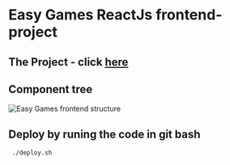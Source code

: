 # Easy Games ReactJs frontend-project

## The Project - click [here](http://13.59.49.252)

## Component tree
![Easy Games frontend structure](https://user-images.githubusercontent.com/66594541/177714827-06c2444e-fcd0-4e33-8f0b-69633d7464af.jpg)

## Deploy by runing the code in git bash
```
 ./deploy.sh
```

